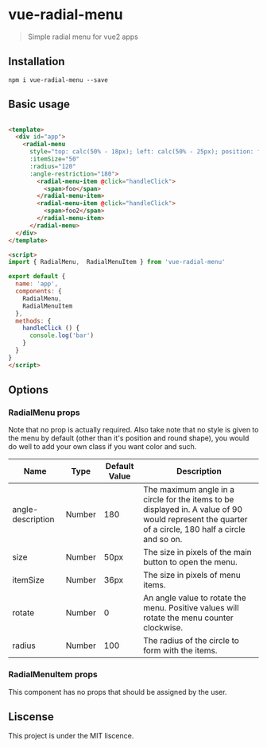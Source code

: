 # vue-radial-menu

> Simple radial menu for vue2 apps

## Installation

`npm i vue-radial-menu --save`

## Basic usage

``` html

<template>
  <div id="app">
    <radial-menu
      style="top: calc(50% - 18px); left: calc(50% - 25px); position: fixed"
      :itemSize="50"
      :radius="120"
      :angle-restriction="180">
        <radial-menu-item @click="handleClick">
          <span>foo</span>
        </radial-menu-item>
        <radial-menu-item @click="handleClick">
          <span>foo2</span>
        </radial-menu-item>
      </radial-menu>
  </div>
</template>

<script>
import { RadialMenu,  RadialMenuItem } from 'vue-radial-menu'

export default {
  name: 'app',
  components: {
    RadialMenu,
    RadialMenuItem
  },
  methods: {
    handleClick () {
      console.log('bar')
    }
  }
}
</script>
```

## Options

### RadialMenu props

Note that no prop is actually required.
Also take note that no style is given to the menu by default (other than it's position and round shape), you would do well to add your own class if you want color and such.

| Name | Type  | Default Value | Description |
| ---- | ----  | ------------- | ----------- |
| angle-description | Number | 180 | The maximum angle in a circle for the items to be displayed in. A value of 90 would represent the quarter of a circle, 180 half a circle and so on. |
| size | Number | 50px | The size in pixels of the main button to open the menu. |
| itemSize | Number | 36px | The size in pixels of menu items. |
| rotate | Number | 0 | An angle value to rotate the menu. Positive values will rotate the menu counter clockwise. |
| radius | Number | 100 | The radius of the circle to form with the items. |

### RadialMenuItem props

This component has no props that should be assigned by the user.

## Liscense

This project is under the MIT liscence.